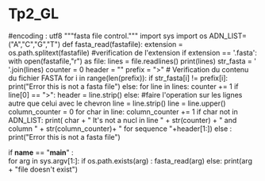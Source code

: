 # Tp2_GL
#encoding : utf8
"""fasta file control."""
import sys
import os
ADN_LIST=("A","C","G","T")
def fasta_read(fastafile):
    extension = os.path.splitext(fastafile) #verification de l'extension
    if extension == '.fasta':
        with open(fastafile,"r") as file:
            lines = file.readlines()
            print(lines)
            str_fasta = ' '.join(lines)
            counter = 0
            header = "" 
        prefix = ">" # Verification du contenu du fichier FASTA
        for i in range(len(prefix)):
            if str_fasta[i] != prefix[i]:
                print("Error this is not a fasta file")
            else:
                for line in lines:
                    counter += 1
                    if line[0] == ">": 
                        header = line.strip()
                    else: #faire l'operation sur les lignes autre que celui avec le chevron
                        line = line.strip()
                        line = line.upper()
                        column_counter = 0
                        for char in line:
                            column_counter += 1
                            if char not in ADN_LIST:
                                print( char  + " It's not a nucl in line " + str(counter) +
                                " and column " + str(column_counter)+ " for sequence "+header[1:])
    else : 
        print("Error this is not a fasta file")
        
if __name__ == "__main__" :                   
    for arg in sys.argv[1:]:
        if os.path.exists(arg) :
            fasta_read(arg)
        else:
            print(arg + "file doesn't exist")
    
    


